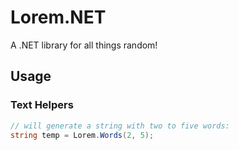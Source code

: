 Lorem.NET
===============

A .NET library for all things random!

Usage
---------------

### Text Helpers

```csharp
// will generate a string with two to five words:
string temp = Lorem.Words(2, 5);
```